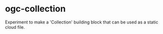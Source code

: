 # ogc-collection
Experiment to make a 'Collection' building block that can be used as a static cloud file.
